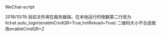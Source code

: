 WeChat-script

2018/10/19
  目前文件用在服务器端，在本地运行时倒数第二行改为 itchat.auto_login(enableCmdQR=True,hotReload=True)
  二维码大小不合适就改enableCmdQR=2
